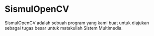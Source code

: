 # SismulOpenCV #
SismulOpenCV adalah sebuah program yang kami buat untuk diajukan sebagai tugas besar untuk matakuliah Sistem Multimedia.
